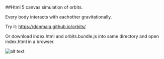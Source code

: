##Html 5 canvas simulation of orbits.  

Every body interacts with eachother gravitationally.  

Try it:
https://donmaiq.github.io/orbits/  
  
Or download index.html and orbits.bundle.js into same directory and open index.html in a browser.  

![alt text](https://thumbs.gfycat.com/AngryBigheartedArrowworm-size_restricted.gif "Screenshot")
